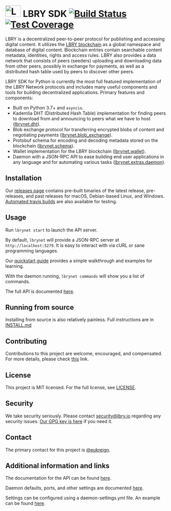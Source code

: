 # <img src="https://raw.githubusercontent.com/lbryio/lbry/master/lbry.png" alt="LBRY" width="48" height="36" /> LBRY SDK [![Build Status](https://travis-ci.org/lbryio/lbry.svg?branch=master)](https://travis-ci.org/lbryio/lbry) [![Test Coverage](https://codecov.io/gh/lbryio/lbry/branch/master/graph/badge.svg)](https://codecov.io/gh/lbryio/lbry)

LBRY is a decentralized peer-to-peer protocol for publishing and accessing digital content. It utilizes the [LBRY blockchain](https://github.com/lbryio/lbrycrd) as a global namespace and database of digital content. Blockchain entries contain searchable content metadata, identities, rights and access rules. LBRY also provides a data network that consists of peers (seeders) uploading and downloading data from other peers, possibly in exchange for payments, as well as a distributed hash table used by peers to discover other peers.

LBRY SDK for Python is currently the most full featured implementation of the LBRY Network protocols and includes many useful components and tools for building decentralized applications. Primary features and components:

 * Built on Python 3.7+ and `asyncio`.
 * Kademlia DHT (Distributed Hash Table) implementation for finding peers to download from and announcing to peers what we have to host ([lbrynet.dht](https://github.com/lbryio/lbry/tree/master/lbrynet/dht)).
 * Blob exchange protocol for transferring encrypted blobs of content and negotiating payments ([lbrynet.blob_exchange](https://github.com/lbryio/lbry/tree/master/lbrynet/blob_exchange)).
 * Protobuf schema for encoding and decoding metadata stored on the blockchain ([lbrynet.schema](https://github.com/lbryio/lbry/tree/master/lbrynet/schema)).
 * Wallet implementation for the LBRY blockchain ([lbrynet.wallet](https://github.com/lbryio/lbry/tree/master/lbrynet/wallet)).
 * Daemon with a JSON-RPC API to ease building end user applications in any language and for automating various tasks ([lbrynet.extras.daemon](https://github.com/lbryio/lbry/tree/master/lbrynet/extras/daemon)). 

## Installation

Our [releases page](https://github.com/lbryio/lbry/releases) contains pre-built binaries of the latest release, pre-releases, and past releases for macOS, Debian-based Linux, and Windows. [Automated travis builds](http://build.lbry.io/daemon/) are also available for testing.

## Usage

Run `lbrynet start` to launch the API server.

By default, `lbrynet` will provide a JSON-RPC server at `http://localhost:5279`. It is easy to interact with via cURL or sane programming languages.

Our [quickstart guide](https://lbry.tech/playground) provides a simple walkthrough and examples for learning.

With the daemon running, `lbrynet commands` will show you a list of commands.

The full API is documented [here](https://lbry.tech/api/sdk).

## Running from source

Installing from source is also relatively painless. Full instructions are in [INSTALL.md](INSTALL.md)

## Contributing

Contributions to this project are welcome, encouraged, and compensated. For more details, please check [this](https://lbry.io/faq/contributing) link.

## License

This project is MIT licensed. For the full license, see [LICENSE](LICENSE).

## Security

We take security seriously. Please contact security@lbry.io regarding any security issues. [Our GPG key is here](https://lbry.io/faq/gpg-key) if you need it.

## Contact

The primary contact for this project is [@eukreign](mailto:lex@lbry.io).

## Additional information and links

The documentation for the API can be found [here](https://lbry.tech/api/sdk).

Daemon defaults, ports, and other settings are documented [here](https://lbry.tech/resources/daemon-settings).

Settings can be configured using a daemon-settings.yml file. An example can be found [here](https://github.com/lbryio/lbry/blob/master/example_daemon_settings.yml).
